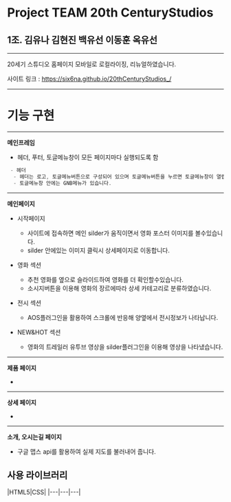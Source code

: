 # Project TEAM 20th CenturyStudios

## 1조. 김유나 김현진 백유선 이동훈 옥유선

-----------------
20세기 스튜디오 홈페이지 모바일로 로컬라이징, 리뉴얼하였습니다.

사이트 링크 : https://six6na.github.io/20thCenturyStudios_/

-----------------
# 기능 구현

-----------------
**메인프레임**

* 헤더, 푸터, 토글메뉴창이 모든 페이지마다 실행되도록 함
```c
 - 헤더
  - 헤더는 로고, 토글메뉴버튼으로 구성되어 있으며 토글메뉴버튼을 누르면 토글메뉴창이 열립니다.
  - 토글메뉴창 안에는 GNB메뉴가 있습니다.
```

------------------
**메인페이지**

* 시작페이지
  - 사이트에 접속하면 메인 silder가 움직이면서 영화 포스터 이미지를 볼수있습니다.
  - silder 안에있는 이미지 클릭시 상세페이지로 이동합니다.

* 영화 섹션
  - 추천 영화를 옆으로 슬라이드하여 영화를 더 확인할수있습니다.
  - 소시지버튼을 이용해 영화의 장르에따라 상세 카테고리로 분류하였습니다.

* 전시 섹션
  - AOS플러그인을 활용하여 스크롤에 반응해 양옆에서 전시정보가 나타납니다.

* NEW&HOT 섹션
  - 영화의 트레일러 유투브 영상을 silder플러그인을 이용해 영상을 나타냈습니다.


------------------
**제품 페이지**

* 

------------------
**상세 페이지**

* 

------------------
**소개, 오시는길 페이지**

* 구글 맵스 api를 활용하여 실제 지도를 불러내어 줍니다.




## 사용 라이브러리
|HTML5|CSS|
|---|---|---|



